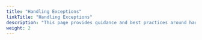 ```yaml
---
title: "Handling Exceptions"
linkTitle: "Handling Exceptions"
description: "This page provides guidance and best practices around handling block and flow exceptions."
weight: 2
---
```

